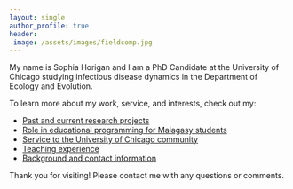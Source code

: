 ```yaml
---
layout: single
author_profile: true
header:
 image: /assets/images/fieldcomp.jpg
---
```


My name is Sophia Horigan and I am a PhD Candidate at the University of Chicago studying infectious disease dynamics in the Department of Ecology and Evolution.

To learn more about my work, service, and interests, check out my:

* [Past and current research projects](/research)
* [Role in educational programming for Malagasy students](/outreachprogramming)
* [Service to the University of Chicago community](/community)
* [Teaching experience](/teaching)
* [Background and contact information](/about)

Thank you for visiting! Please contact me with any questions or comments.

